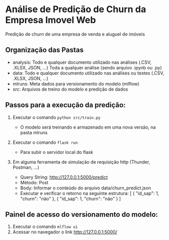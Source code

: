 # Análise de Predição de Churn da Empresa Imovel Web
Predição de churn de uma empresa de venda e aluguel de imóveis

Organização das Pastas
----
- analysis: Todo e qualquer documento utilizado nas análises (.CSV, .XLSX, JSON, ...) Toda a qualquer análise (sendo arquivo .ipynb ou .py) 
- data: Todo e qualquer documento utilizado nas análises ou testes (.CSV, .XLSX, JSON, ...)
- mlruns: Meta dados para versionamento do modelo (mlflow)
- src: Arquivos de treino do modelo e predição de dados

Passos para a execução da predição:
----
1. Executar o comando `python src/train.py`
    - O modelo será treinando e armazenado em uma nova versão, na pasta mlruns

2. Executar o comando `flask run`
    - Para subir o servidor local do flask

3. Em alguma ferramenta de simulação de requisição http (Thunder, Postman, ...)
    - Query String: http://127.0.0.1:5000/predict
    - Método: Post
    - Body: Informar o conteúdo do arquivo data/churn_predict.json
    - Executar e verificar o retorno na seguinte estrutura:
            [
            {
                "id_sap": 1,
                "churn": "não"
            },
            {
                "id_sap": 1,
                "churn": "não"
            }
            ]

Painel de acesso do versionamento do modelo:
----

1. Executar o comando `mlflow ui`
2. Acessar no navegador o link http://127.0.0.1:5000/
